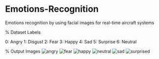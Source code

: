 # Emotions-Recognition
Emotions recognition by using facial images for real-time aircraft systems


% Dataset Labels

0: Angry
1: Disgust
2: Fear
3: Happy
4: Sad
5: Surprise
6: Neutral


% Output Images
![angry](https://user-images.githubusercontent.com/35194791/62648447-7b1a6280-b95b-11e9-8121-1a870816b209.JPG)
![fear](https://user-images.githubusercontent.com/35194791/62648458-84a3ca80-b95b-11e9-9172-c38dbf269cf0.JPG)
![happy](https://user-images.githubusercontent.com/35194791/62648479-8d949c00-b95b-11e9-90c5-f92bbc7ffab2.JPG)
![neutral](https://user-images.githubusercontent.com/35194791/62648496-94bbaa00-b95b-11e9-97c6-476db35774f9.JPG)
![sad](https://user-images.githubusercontent.com/35194791/62648507-9dac7b80-b95b-11e9-9479-4bdffd445f5d.JPG)
![surprised](https://user-images.githubusercontent.com/35194791/62648517-a604b680-b95b-11e9-96fe-b687185dcbca.JPG)

